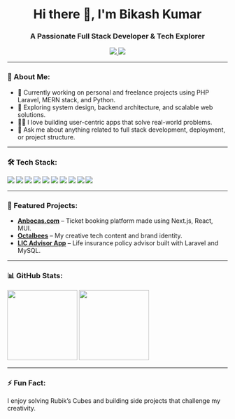 <h1 align="center">Hi there 👋, I'm Bikash Kumar</h1>
<h3 align="center">A Passionate Full Stack Developer & Tech Explorer</h3>

<p align="center">
  <a href="https://www.linkedin.com/in/bikashkumar44" target="_blank">
    <img src="https://img.shields.io/badge/-LinkedIn-blue?style=for-the-badge&logo=linkedin&logoColor=white" />
  </a>
  <a href="mailto:bikash.k3044@gmail.com">
    <img src="https://img.shields.io/badge/-Email-red?style=for-the-badge&logo=gmail&logoColor=white" />
  </a>
</p>

---

### 🚀 About Me:

- 🔭 Currently working on personal and freelance projects using PHP Laravel, MERN stack, and Python.
- 🌱 Exploring system design, backend architecture, and scalable web solutions.
- 👨‍💻 I love building user-centric apps that solve real-world problems.
- 💬 Ask me about anything related to full stack development, deployment, or project structure.

---

### 🛠️ Tech Stack:
<p>
  <img src="https://img.shields.io/badge/PHP-777BB4?style=for-the-badge&logo=php&logoColor=white" />
  <img src="https://img.shields.io/badge/Laravel-FF2D20?style=for-the-badge&logo=laravel&logoColor=white" />
  <img src="https://img.shields.io/badge/React-61DAFB?style=for-the-badge&logo=react&logoColor=black" />
  <img src="https://img.shields.io/badge/Next.js-000000?style=for-the-badge&logo=next.js&logoColor=white" />
  <img src="https://img.shields.io/badge/Java-007396?style=for-the-badge&logo=java&logoColor=white" />
  <img src="https://img.shields.io/badge/JavaScript-F7DF1E?style=for-the-badge&logo=javascript&logoColor=black" />
  <img src="https://img.shields.io/badge/Python-3776AB?style=for-the-badge&logo=python&logoColor=white" />
  <img src="https://img.shields.io/badge/SQL-003B57?style=for-the-badge&logo=sqlite&logoColor=white" />
  <img src="https://img.shields.io/badge/HTML5-E34F26?style=for-the-badge&logo=html5&logoColor=white" />
  <img src="https://img.shields.io/badge/CSS3-1572B6?style=for-the-badge&logo=css3&logoColor=white" />
</p>

---

### 📂 Featured Projects:

- **[Anbocas.com](https://anbocas.com/)** – Ticket booking platform made using Next.js, React, MUI.
- **[Octalbees](https://octalbees.com)** – My creative tech content and brand identity.
- **[LIC Advisor App](https://licadvisor.in)** – Life insurance policy advisor built with Laravel and MySQL.

---

### 📊 GitHub Stats:
<p>
  <img src="https://github-readme-stats.vercel.app/api?username=bikashkumar&show_icons=true&theme=dark" height="160" />
  <img src="https://github-readme-streak-stats.herokuapp.com/?user=bikashkumar&theme=dark" height="160" />
</p>

---

### ⚡ Fun Fact:
I enjoy solving Rubik’s Cubes and building side projects that challenge my creativity.

